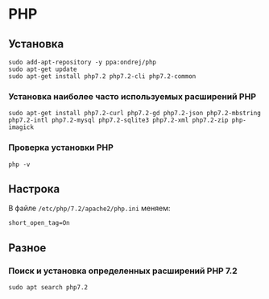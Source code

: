 # PHP

## Установка

    sudo add-apt-repository -y ppa:ondrej/php
    sudo apt-get update
    sudo apt-get install php7.2 php7.2-cli php7.2-common

### Установка наиболее часто используемых расширений PHP

    sudo apt-get install php7.2-curl php7.2-gd php7.2-json php7.2-mbstring php7.2-intl php7.2-mysql php7.2-sqlite3 php7.2-xml php7.2-zip php-imagick

### Проверка установки PHP

    php -v

## Настрока

В файле `/etc/php/7.2/apache2/php.ini` меняем:

    short_open_tag=On

## Разное

### Поиск и установка определенных расширений PHP 7.2

    sudo apt search php7.2
